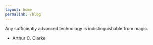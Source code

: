 ```yaml
---
layout: home
permalink: /blog
---
```


Any sufficiently advanced technology is indistinguishable from magic.
- Arthur C. Clarke
